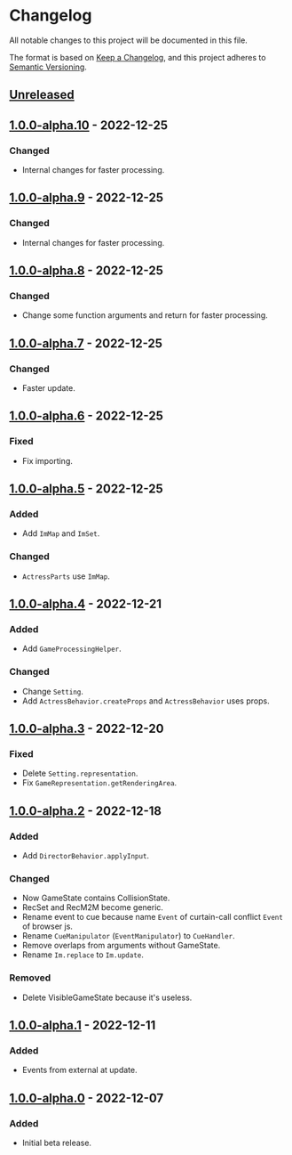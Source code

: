 # Changelog

All notable changes to this project will be documented in this file.

The format is based on [Keep a Changelog](https://keepachangelog.com/en/1.0.0/),
and this project adheres to [Semantic Versioning](https://semver.org/spec/v2.0.0.html).

## [Unreleased]

## [1.0.0-alpha.10] - 2022-12-25

### Changed

- Internal changes for faster processing.

## [1.0.0-alpha.9] - 2022-12-25

### Changed

- Internal changes for faster processing.

## [1.0.0-alpha.8] - 2022-12-25

### Changed

- Change some function arguments and return for faster processing.

## [1.0.0-alpha.7] - 2022-12-25

### Changed

- Faster update.

## [1.0.0-alpha.6] - 2022-12-25

### Fixed

- Fix importing.

## [1.0.0-alpha.5] - 2022-12-25

### Added

- Add `ImMap` and `ImSet`.

### Changed

- `ActressParts` use `ImMap`.

## [1.0.0-alpha.4] - 2022-12-21

### Added

- Add `GameProcessingHelper`.

### Changed

- Change `Setting`.
- Add `ActressBehavior.createProps` and `ActressBehavior` uses props.

## [1.0.0-alpha.3] - 2022-12-20

### Fixed

- Delete `Setting.representation`.
- Fix `GameRepresentation.getRenderingArea`.

## [1.0.0-alpha.2] - 2022-12-18

### Added

- Add `DirectorBehavior.applyInput`.

### Changed

- Now GameState contains CollisionState.
- RecSet and RecM2M become generic.
- Rename event to cue because name `Event` of curtain-call conflict `Event` of browser js.
- Rename `CueManipulator` (`EventManipulator`) to `CueHandler`.
- Remove overlaps from arguments without GameState.
- Rename `Im.replace` to `Im.update`.

### Removed

- Delete VisibleGameState because it's useless.

## [1.0.0-alpha.1] - 2022-12-11

### Added

- Events from external at update.

## [1.0.0-alpha.0] - 2022-12-07

### Added

- Initial beta release.

[unreleased]: https://github.com/sankaku-deltalab/curtain-call3/compare/1.0.0-alpha.10...HEAD
[1.0.0-alpha.10]: https://github.com/sankaku-deltalab/curtain-call3/releases/tag/1.0.0-alpha.10
[1.0.0-alpha.9]: https://github.com/sankaku-deltalab/curtain-call3/releases/tag/1.0.0-alpha.9
[1.0.0-alpha.8]: https://github.com/sankaku-deltalab/curtain-call3/releases/tag/1.0.0-alpha.8
[1.0.0-alpha.7]: https://github.com/sankaku-deltalab/curtain-call3/releases/tag/1.0.0-alpha.7
[1.0.0-alpha.6]: https://github.com/sankaku-deltalab/curtain-call3/releases/tag/1.0.0-alpha.6
[1.0.0-alpha.5]: https://github.com/sankaku-deltalab/curtain-call3/releases/tag/1.0.0-alpha.5
[1.0.0-alpha.4]: https://github.com/sankaku-deltalab/curtain-call3/releases/tag/1.0.0-alpha.4
[1.0.0-alpha.3]: https://github.com/sankaku-deltalab/curtain-call3/releases/tag/1.0.0-alpha.3
[1.0.0-alpha.2]: https://github.com/sankaku-deltalab/curtain-call3/releases/tag/1.0.0-alpha.2
[1.0.0-alpha.1]: https://github.com/sankaku-deltalab/curtain-call3/releases/tag/1.0.0-alpha.1
[1.0.0-alpha.0]: https://github.com/sankaku-deltalab/curtain-call3/releases/tag/1.0.0-alpha.0
